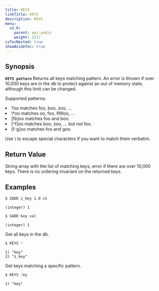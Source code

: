 ```yaml
---
title: KEYS
linkTitle: KEYS
description: KEYS
menu:
  v2.0:
    parent: api-yedis
    weight: 2217
isTocNested: true
showAsideToc: true
---
```


## Synopsis
<b>`KEYS pattern`</b>
Returns all keys matching pattern. An error is thrown if over 10,000 keys are in the db to protect
against an out of memory state, although this limit can be changed.

Supported patterns:
<li>?oo matches foo, boo, zoo, ... </li>
<li>\*oo matches oo, foo, fllllloo, ...</li>
<li>[fb]oo matches foo and boo.</li>
<li>[^f]oo matches boo, zoo, ... but not foo.</li>
<li>[f-g]oo matches foo and goo.</li>

Use \\ to escape special characters if you want to match them verbatim.

## Return Value
String array with the list of matching keys, error if there are over 10,000 keys. There is no 
ordering invariant on the returned keys.

## Examples

```sh
$ ZADD z_key 1.0 v1
```

```
(integer) 1
```

```sh
$ SADD key val
```

```
(integer) 1 
```

Get all keys in the db.

```sh
$ KEYS *
```

```
1) "key"
2) "z_key"
```

Get keys matching a specific pattern.

```sh
$ KEYS ?ey
```

```
1) "key"
```

